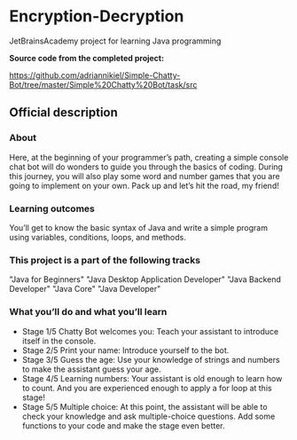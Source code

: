 # Encryption-Decryption

JetBrainsAcademy project for learning Java programming


**Source code from the completed project:**

https://github.com/adriannikiel/Simple-Chatty-Bot/tree/master/Simple%20Chatty%20Bot/task/src


## Official description

### About  
Here, at the beginning of your programmer’s path, creating a simple console chat bot will do wonders to guide you through the basics of coding. During this journey, you will also play some word and number games that you are going to implement on your own. Pack up and let’s hit the road, my friend!  
### Learning outcomes  
You’ll get to know the basic syntax of Java and write a simple program using variables, conditions, loops, and methods.
### This project is a part of the following tracks
"Java for Beginners" "Java Desktop Application Developer" "Java Backend Developer" "Java Core" "Java Developer"
### What you’ll do and what you’ll learn
- Stage 1/5 Chatty Bot welcomes you:
Teach your assistant to introduce itself in the console.
- Stage 2/5 Print your name:
Introduce yourself to the bot.
- Stage 3/5 Guess the age:
Use your knowledge of strings and numbers to make the assistant guess your age.
- Stage 4/5 Learning numbers:
Your assistant is old enough to learn how to count. And you are experienced enough to apply a for loop at this stage!
- Stage 5/5 Multiple choice:
At this point, the assistant will be able to check your knowledge and ask multiple-choice questions. Add some functions to your code and make the stage even better.
